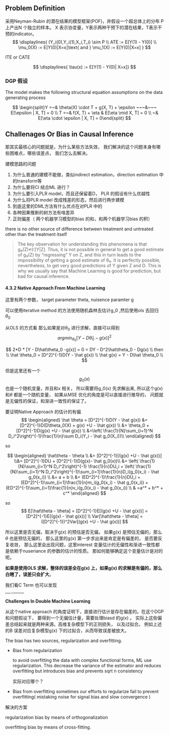 

## Problem Definition

采用Neyman-Rubin 的潜在结果的模型框架(POF)，并假设一个超总体上的分布 P上产出N 个独立的样本。 X 表示协变量，Y表示两种干预下的潜在结果，T表示干预的indicator。
$$
\displaylines{
(Y_i(0),Y_i(1),X_i,T_i) \sim P \\
ATE := E[Y(1) - Y(0)] \\
\mu_0(X) := E[Y(0)|X=x]\text{    and   } \mu_1(X) := E[Y(0)|X=x]
}
$$


ITE or CATE


$$
\displaylines{
\tau(x) := E[Y(1) - Y(0)| X=x]}
$$



 ### DGP 假设

The model makes the following structural equation assumptions on the data generating process


$$
\begin{split}Y =~& \theta(X) \cdot T + g(X, T) + \epsilon ~~~&~~~ E[\epsilon | X, T] = 0 \\
T =~& f(X, T) + \eta & E[\eta \mid X, T] = 0 \\
~& E[\eta \cdot \epsilon | X, T] = 0\end{split}
$$




## Challenages Or Bias in Causal Inference

那其实最核心的问题就是，为什么某些方法失效， 我们解决的这个问题本身有哪些困难点，哪些误差点， 我们怎么去解决。



建模思路的问题

1.  为什么普通的建模不能做，类似indirect estimation，direction estimation 中的transform等
2.  为什么要将CI 结合ML 进行？
3.  为什么要引入PLR model，而且还保留着D， PLR 的假设有什么优越性
4.  为什么将PLR model 改成残差的形态，然后进行两步建模
5.  到底这里的DML方法有什么优点在对PLR 中的
6.  各种因果推断的树方法有啥差异
7.  正则偏差（ 两个机器学习模型的bias 的和，和两个机器学习bias 的积）



there is no other source of difference between treatment and untreated other than the treatment itself

> The key observation for understanding this phenomena is that g₀(Z)≠𝔼[Y|Z]. Thus, it is not possible in general to get a good estimate of g₀(Z) by “regressing” Y on Z, and this in turn leads to the impossibility of getting a good estimate of θ₀. It is perfectly possible, nevertheless, to get very good predictions of Y given Z and D. This is why we usually say that Machine Learning is good for prediction, but bad for causal inference. 



#### 4.3.2 Native Approach  From Machine Learning

这里有两个参数， target parameter theta, nuisence paramter g

可以使用iterative method 的方法使用随机森林去估计g_0 ,然后使用ols 去回归 $\theta_0$

从OLS 的方式看 那么如果是对$\theta_0$ 进行求解，直接可以得到
$$
argmin_{\theta_{0}} [Y - D\hat \theta_0 - g(x)]^2
$$

$$
2*D * [Y - D\hat\theta_0 -g(x)] = 0 = DY - D^2\hat\theta_0 - Dg(x) \\
then \\
\hat \theta_0 = [D^2]^{-1}D(Y - \hat g(x)) \\
\hat g(x) = Y - D\hat \theta_0 \\
$$

但是这里还有一个$$g_0(x) $$ 也是一个随机变量，并且和x 相关， 所以需要将g_0(x) 先求解出来, 所以这个g(x) 和$\theta$  都是一个随机变量， 如果从MSE 优化的角度是可以直接进行推导的， 问题就是无偏性的保证，和渐进一致性的保证了。

要证明Native Approach 的估计的有偏
$$
\begin{aligned}
\hat \theta = [D^2]^{-1}D(Y - \hat g(x))  &= [D^2]^{-1}D(D\theta_0(X) + g(x) +U - \hat g(x)) \\
&= \theta_0   +  [D^2]^{-1}D(g(x) +U - \hat g(x)) \\
&=\left( \frac{1}{N}\sum_{i=1}^N D_i^2\right)^{-1}\frac{1}{n}\sum D_i(Y_i - \hat g_0(X_i))\\
\end{aligned}
$$

so

$$
\begin{aligned}
\hat\theta - \theta \\ &= [D^2]^{-1}[(g(x) +U - \hat g(x))] \\&= [D^2]^{-1}DU + [D^2]^{-1}D(g(x)- \hat g_0(x))\\ &=
\left( \frac{1}{N}\sum_{i=1}^N D_i^2\right)^{-1} \frac{1}{n}DU_i + \left( \frac{1}{N}\sum_{i=1}^N D_i^2\right)^{-1}\sum_{i=1}\frac{1}{n}D_i(g_0(x_i) - \hat g_0(x_i)) \\
&= a + b \\
&=
 (ED^2)^{-1}\frac{1}{n}DU_i + (ED^2)^{-1}\sum_{i=1}\frac{1}{n}m_i(g_0(x_i) - \hat g_0(x_i)) +(ED^2)^{-1}\sum_{i=1}\frac{1}{n}v_i(g_0(x_i) - \hat g_0(x_i)) \\
 & =a^* + b^* + c^*
\end{aligned}
$$

so
$$
E[\hat\theta - \theta]  = [D^2]^{-1}E[(g(x) +U - \hat g(x))]  = [D^2]^{-1}E[(g(x) - \hat g(x))] \\
Var[\hat\theta - \theta]  = ([D^2]^{-1})^2Var[(g(x) +U - \hat g(x))]
$$

所以这里是否无偏，取决于g(x) 的预估是否无偏， 如果g(x) 是预估无偏的，那么$\theta$ 也是预估无偏的， 那么这里的g(x) 第一步求出来是肯定是有偏差的， 是否要反复收敛， 那么这里会出现问题，这里interest 变量估计的无偏性和渐进一致性都是依赖于nuseriance 的参数的估计的性质。 那如何能够确定这个变量估计是对的呢。

**如果是使用OLS 求解，整体的误差全在g(x) 上，如果g(x) 的求解是有偏的，那么白瞎了，误差只会扩大**。



我们看C Term 也可以发现

<img src="../../../Paper/知识总结/因果推断/Causal_ml.assets/image-20210618211942080.png" alt="image-20210618211942080" style="zoom:30%;" />



 

**Challenges  In Double Machine Learning**

从这个native approach 的角度证明下，直接进行估计是存在偏差的。在这个DGP 和问题假设下， 要得到一个无偏估计量，需要处理biasd  的g(x) 。 实际上这些偏差总结起来就是两种来源。高维复杂模型下的正则损失， 以及过拟合。  例如上述的B 误差对应复杂模型g(x) 下的过拟合，从而导致误差被放大。

The bias has two sources, regularization and overfitting.

- Bias from regularization

  to avoid overfitting the data with complex functional forms, ML use regularization. This decrease the variance of the estimator and reduces overfitting but introduces bias and prevents sqrt n consistency

  实际对应哪个？

- Bias from overfitting
  sometimes our efforts to regularize fail to prevent overfitting( mistaking noise for signal
   	bias and slow convergence )



解决的方案

regularization bias by means of orthogonalization 

overfitting bias by means of cross-fitting. 
